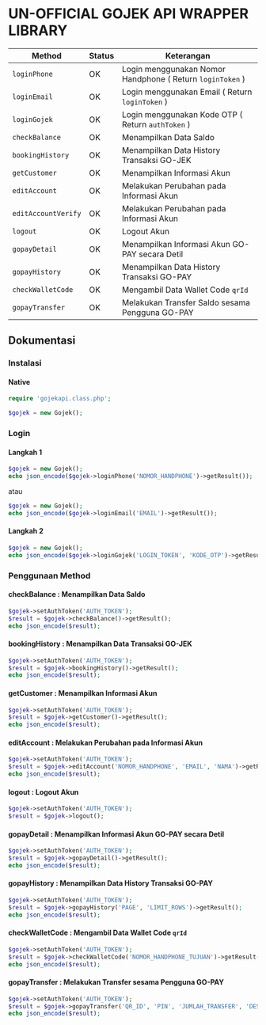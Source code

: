 # UN-OFFICIAL GOJEK API WRAPPER LIBRARY

| Method  | Status  | Keterangan  |
|---|---|---|
| `loginPhone`  | OK | Login menggunakan Nomor Handphone ( Return `loginToken` ) |
| `loginEmail`  | OK | Login menggunakan Email ( Return `loginToken` ) |
| `loginGojek`  | OK  | Login menggunakan Kode OTP ( Return `authToken` ) |
| `checkBalance`  | OK  | Menampilkan Data Saldo |
| `bookingHistory`  | OK  | Menampilkan Data History Transaksi GO-JEK |
| `getCustomer`  | OK  | Menampilkan Informasi Akun |
| `editAccount`  | OK  | Melakukan Perubahan pada Informasi Akun |
| `editAccountVerify`  | OK  | Melakukan Perubahan pada Informasi Akun |
| `logout`  | OK  | Logout Akun |
| `gopayDetail`  | OK  | Menampilkan Informasi Akun GO-PAY secara Detil |
| `gopayHistory`  | OK  | Menampilkan Data History Transaksi GO-PAY |
| `checkWalletCode`  | OK  | Mengambil Data Wallet Code `qrId` |
| `gopayTransfer`  | OK  | Melakukan Transfer Saldo sesama Pengguna GO-PAY |

## Dokumentasi

### Instalasi
#### Native
```php
require 'gojekapi.class.php';

$gojek = new Gojek();
```

### Login
#### Langkah 1
```php
$gojek = new Gojek();
echo json_encode($gojek->loginPhone('NOMOR_HANDPHONE')->getResult());
```
atau

```php
$gojek = new Gojek();
echo json_encode($gojek->loginEmail('EMAIL')->getResult());
```

#### Langkah 2
```php
$gojek = new Gojek();
echo json_encode($gojek->loginGojek('LOGIN_TOKEN', 'KODE_OTP')->getResult());
```

### Penggunaan Method
#### checkBalance : Menampilkan Data Saldo
```php
$gojek->setAuthToken('AUTH_TOKEN');
$result = $gojek->checkBalance()->getResult();
echo json_encode($result);
```
#### bookingHistory : Menampilkan Data Transaksi GO-JEK
```php
$gojek->setAuthToken('AUTH_TOKEN');
$result = $gojek->bookingHistory()->getResult();
echo json_encode($result);
```

#### getCustomer : Menampilkan Informasi Akun
```php
$gojek->setAuthToken('AUTH_TOKEN');
$result = $gojek->getCustomer()->getResult();
echo json_encode($result);
```

#### editAccount : Melakukan Perubahan pada Informasi Akun
```php
$gojek->setAuthToken('AUTH_TOKEN');
$result = $gojek->editAccount('NOMOR_HANDPHONE', 'EMAIL', 'NAMA')->getResult();
echo json_encode($result);
```
#### logout : Logout Akun
```php
$gojek->setAuthToken('AUTH_TOKEN');
$result = $gojek->logout();
```

#### gopayDetail : Menampilkan Informasi Akun GO-PAY secara Detil
```php
$gojek->setAuthToken('AUTH_TOKEN');
$result = $gojek->gopayDetail()->getResult();
echo json_encode($result);
```

#### gopayHistory : Menampilkan Data History Transaksi GO-PAY
```php
$gojek->setAuthToken('AUTH_TOKEN');
$result = $gojek->gopayHistory('PAGE', 'LIMIT_ROWS')->getResult();
echo json_encode($result);
```

#### checkWalletCode : Mengambil Data Wallet Code `qrId`
```php
$gojek->setAuthToken('AUTH_TOKEN');
$result = $gojek->checkWalletCode('NOMOR_HANDPHONE_TUJUAN')->getResult();
echo json_encode($result);
```
#### gopayTransfer : Melakukan Transfer sesama Pengguna GO-PAY
```php
$gojek->setAuthToken('AUTH_TOKEN');
$result = $gojek->gopayTransfer('QR_ID', 'PIN', 'JUMLAH_TRANSFER', 'DESKRIPSI')->getRef();
echo json_encode($result);
```
